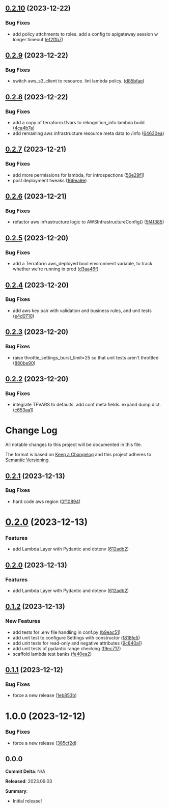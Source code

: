 ## [0.2.10](https://github.com/FullStackWithLawrence/aws-rekognition/compare/v0.2.9...v0.2.10) (2023-12-22)


### Bug Fixes

* add policy attchments to roles. add a config to apigateway session w longer timeout ([ef2ffb7](https://github.com/FullStackWithLawrence/aws-rekognition/commit/ef2ffb7ee6ad76205d95ea5d1e2e7bba9ef3ab3d))

## [0.2.9](https://github.com/FullStackWithLawrence/aws-rekognition/compare/v0.2.8...v0.2.9) (2023-12-22)


### Bug Fixes

* switch aws_s3_client to resource. lint lambda policy. ([d85bfae](https://github.com/FullStackWithLawrence/aws-rekognition/commit/d85bfae995076755d9b4e09e5c3cdfc952b50279))

## [0.2.8](https://github.com/FullStackWithLawrence/aws-rekognition/compare/v0.2.7...v0.2.8) (2023-12-22)

### Bug Fixes

- add a copy of terraform.tfvars to rekognition_info lambda build ([4ca4b7a](https://github.com/FullStackWithLawrence/aws-rekognition/commit/4ca4b7a794b873eafb204feb66264bd712669c0b))
- add remaining aws infrastructure resource meta data to /info ([64630ea](https://github.com/FullStackWithLawrence/aws-rekognition/commit/64630ea05295112b67b9b6de3c744ba93422fe56))

## [0.2.7](https://github.com/FullStackWithLawrence/aws-rekognition/compare/v0.2.6...v0.2.7) (2023-12-21)

### Bug Fixes

- add more permissions for lambda, for introspections ([56e29f1](https://github.com/FullStackWithLawrence/aws-rekognition/commit/56e29f18a81343f2f2941e5d695abaaedc657f30))
- post deployment tweaks ([169ea9e](https://github.com/FullStackWithLawrence/aws-rekognition/commit/169ea9e692358ab80cc0c8630a646719a3b026b9))

## [0.2.6](https://github.com/FullStackWithLawrence/aws-rekognition/compare/v0.2.5...v0.2.6) (2023-12-21)

### Bug Fixes

- refactor aws infrastructure logic to AWSInfrastructureConfig() ([5f4f385](https://github.com/FullStackWithLawrence/aws-rekognition/commit/5f4f38576557d0b64e0c1407d124059a9a896bb7))

## [0.2.5](https://github.com/FullStackWithLawrence/aws-rekognition/compare/v0.2.4...v0.2.5) (2023-12-20)

### Bug Fixes

- add a Terraform aws_deployed bool environment variable, to track whether we're running in prod ([d3aa46f](https://github.com/FullStackWithLawrence/aws-rekognition/commit/d3aa46fc3a78bf1181d58844ecc667f6a33fd351))

## [0.2.4](https://github.com/FullStackWithLawrence/aws-rekognition/compare/v0.2.3...v0.2.4) (2023-12-20)

### Bug Fixes

- add aws key pair with validation and business rules, and unit tests ([e4d0710](https://github.com/FullStackWithLawrence/aws-rekognition/commit/e4d0710a88c3e04945e3227dc791cb0523e259ae))

## [0.2.3](https://github.com/FullStackWithLawrence/aws-rekognition/compare/v0.2.2...v0.2.3) (2023-12-20)

### Bug Fixes

- raise throttle_settings_burst_limit=25 so that unit tests aren't throttled ([880be90](https://github.com/FullStackWithLawrence/aws-rekognition/commit/880be901e480a6f3ee79e649a1aa6f9af442d174))

## [0.2.2](https://github.com/FullStackWithLawrence/aws-rekognition/compare/v0.2.1...v0.2.2) (2023-12-20)

### Bug Fixes

- integrate TFVARS to defaults. add conf meta fields. expand dump dict. ([c653aa1](https://github.com/FullStackWithLawrence/aws-rekognition/commit/c653aa10ab069272f6269d85fd1a04eb6ed0339b))

# Change Log

All notable changes to this project will be documented in this file.

The format is based on [Keep a Changelog](http://keepachangelog.com/) and this project adheres to [Semantic Versioning](http://semver.org/).

## [0.2.1](https://github.com/FullStackWithLawrence/aws-rekognition/compare/v0.2.0...v0.2.1) (2023-12-13)

### Bug Fixes

- hard code aws region ([0f10894](https://github.com/FullStackWithLawrence/aws-rekognition/commit/0f108941b59ee8047e23f345d3b52f3f542e781c))

# [0.2.0](https://github.com/FullStackWithLawrence/aws-rekognition/compare/v0.1.2...v0.2.0) (2023-12-13)

### Features

- add Lambda Layer with Pydantic and dotenv ([612adb2](https://github.com/FullStackWithLawrence/aws-rekognition/commit/612adb2aed909f506560f00c2a4d34eb38bcbc4c))

## [0.2.0](https://github.com/FullStackWithLawrence/aws-rekognition/compare/v0.1.2...v0.2.0) (2023-12-13)

### Features

- add Lambda Layer with Pydantic and dotenv ([612adb2](https://github.com/FullStackWithLawrence/aws-rekognition/commit/612adb2aed909f506560f00c2a4d34eb38bcbc4c))

## [0.1.2](https://github.com/FullStackWithLawrence/aws-rekognition/compare/v0.1.1...v0.1.2) (2023-12-13)

### New Features

- add tests for .env file handling in conf.py ([b9eac51](https://github.com/FullStackWithLawrence/aws-rekognition/commit/b9eac5196683fc875941eca58a844d126b0ec51e))
- add unit test to configure Settings with constructor ([f818fe5](https://github.com/FullStackWithLawrence/aws-rekognition/commit/f818fe54d7f273faea3458014d6bf3c80556d468))
- add unit tests for read-only and negative attributes ([9c840a1](https://github.com/FullStackWithLawrence/aws-rekognition/commit/9c840a1a767081947cab1308cd29bfcfdaf46c02))
- add unit tests of pydantic range checking ([f9ec717](https://github.com/FullStackWithLawrence/aws-rekognition/commit/f9ec717af6b93b3fc1ddce51ed4b2dd9e8c33f4c))
- scaffold lambda test banks ([fe40ea2](https://github.com/FullStackWithLawrence/aws-rekognition/commit/fe40ea27ec59ff8cb137bbedc9d427222f2dbe11))

## [0.1.1](https://github.com/FullStackWithLawrence/aws-rekognition/compare/v0.1.0...v0.1.1) (2023-12-12)

### Bug Fixes

- force a new release ([1eb853b](https://github.com/FullStackWithLawrence/aws-rekognition/commit/1eb853b42b5c6c40abba05b39ac19e1af0ed16ff))

# 1.0.0 (2023-12-12)

### Bug Fixes

- force a new release ([385cf2d](https://github.com/FullStackWithLawrence/aws-rekognition/commit/385cf2d374de90197cb20acd8a8ce4a44816d61d))

## 0.0.0

**Commit Delta**: N/A

**Released**: 2023.09.03

**Summary**:

- Initial release!
